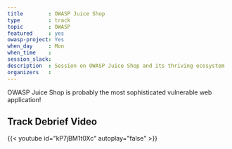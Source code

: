 ```yaml
---
title        : OWASP Juice Shop
type         : track
topic        : OWASP
featured     : yes
owasp-project: Yes
when_day     : Mon
when_time    :
session_slack: 
description  : Session on OWASP Juice Shop and its thriving ecosystem
organizers   :
---
```


OWASP Juice Shop is probably the most sophisticated vulnerable web
application!

## Track Debrief Video

{{< youtube id="kP7jBM1t0Xc" autoplay="false" >}} 
